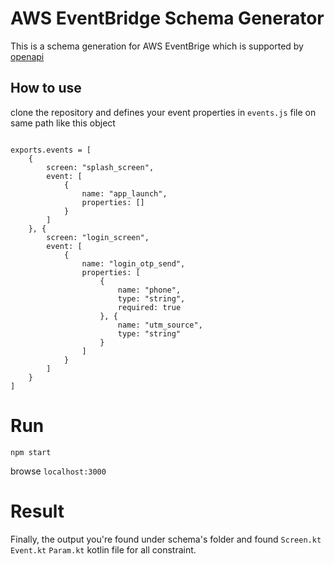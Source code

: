 # AWS EventBridge Schema Generator

This is a schema generation for AWS EventBrige which is supported by [openapi](https://swagger.io/specification/)

## How to use

clone the repository and defines your event properties in `events.js` file on same path like this object

```

exports.events = [
    {
        screen: "splash_screen",
        event: [
            {
                name: "app_launch",
                properties: []
            }
        ]
    }, {
        screen: "login_screen",
        event: [
            {
                name: "login_otp_send",
                properties: [
                    {
                        name: "phone",
                        type: "string",
                        required: true
                    }, {
                        name: "utm_source",
                        type: "string"
                    }
                ]
            }
        ]
    }
]

```

# Run

```
npm start
```
browse `localhost:3000`

# Result

Finally, the output you're found under schema's folder and found `Screen.kt` `Event.kt` `Param.kt` kotlin file for all
constraint.